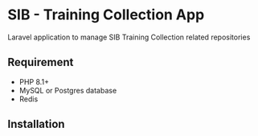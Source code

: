 # SIB - Training Collection App

Laravel application to manage SIB Training Collection related repositories

## Requirement

- PHP 8.1+
- MySQL or Postgres database
- Redis

## Installation
